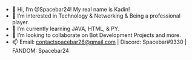 - 👋 Hi, I’m @Spacebar24! My real name is Kadin!
- 👀 I’m interested in Technology & Networking & Being a professional player.
- 🌱 I’m currently learning JAVA, HTML, & PY.
- 💞️ I’m looking to collaborate on Bot Development Projects and more.
- 📫 Email: contactspacebar26@gmail.com | Discord: Spacebar#9330 | FANDOM: Spacebar24 

<!---
Spacebar24/Spacebar24 is a ✨ special ✨ repository because its `README.md` (this file) appears on your GitHub profile.
You can click the Preview link to take a look at your changes.
--->
